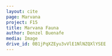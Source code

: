 ```yaml
---
layout: cite
page: Marvana
project: F15
title: Marvana Fauna
author: Denzel Buenafe
media: Image
drive_id: 0B1jPqXZEyu3vVlE1NlNZQXlYSEE
---
```

